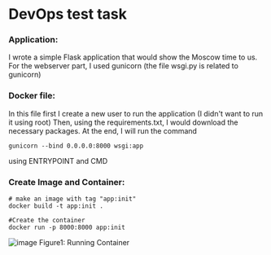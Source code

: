 # DevOps test task

### Application:
I wrote a simple Flask application that would show the Moscow time to us.
For the webserver part, I used gunicorn (the file wsgi.py is related to gunicorn)

### Docker file:
In this file first I create a new user to run the application (I didn't want to run it using root)
Then, using the requirements.txt, I would download the necessary packages.
At the end, I will run the command 

```
gunicorn --bind 0.0.0.0:8000 wsgi:app
```
using ENTRYPOINT and CMD

### Create Image and Container:

```
# make an image with tag "app:init"
docker build -t app:init .

#Create the container
docker run -p 8000:8000 app:init
```

![image](https://user-images.githubusercontent.com/45916098/211268263-1f04996f-1b8e-446c-af48-a909be00c215.png)
Figure1: Running Container

